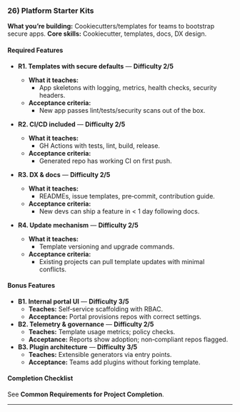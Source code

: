### 26) Platform Starter Kits
**What you’re building:** Cookiecutters/templates for teams to bootstrap secure apps.
**Core skills:** Cookiecutter, templates, docs, DX design.

#### Required Features
- **R1. Templates with secure defaults** — **Difficulty 2/5**
  - **What it teaches:**
    - App skeletons with logging, metrics, health checks, security headers.
  - **Acceptance criteria:**
    - New app passes lint/tests/security scans out of the box.

- **R2. CI/CD included** — **Difficulty 2/5**
  - **What it teaches:**
    - GH Actions with tests, lint, build, release.
  - **Acceptance criteria:**
    - Generated repo has working CI on first push.

- **R3. DX & docs** — **Difficulty 2/5**
  - **What it teaches:**
    - READMEs, issue templates, pre‑commit, contribution guide.
  - **Acceptance criteria:**
    - New devs can ship a feature in < 1 day following docs.

- **R4. Update mechanism** — **Difficulty 2/5**
  - **What it teaches:**
    - Template versioning and upgrade commands.
  - **Acceptance criteria:**
    - Existing projects can pull template updates with minimal conflicts.

#### Bonus Features
- **B1. Internal portal UI** — **Difficulty 3/5**
  - **Teaches:** Self‑service scaffolding with RBAC.
  - **Acceptance:** Portal provisions repos with correct settings.
- **B2. Telemetry & governance** — **Difficulty 2/5**
  - **Teaches:** Template usage metrics; policy checks.
  - **Acceptance:** Reports show adoption; non‑compliant repos flagged.
- **B3. Plugin architecture** — **Difficulty 3/5**
  - **Teaches:** Extensible generators via entry points.
  - **Acceptance:** Teams add plugins without forking template.

#### Completion Checklist
See **Common Requirements for Project Completion**.

---
